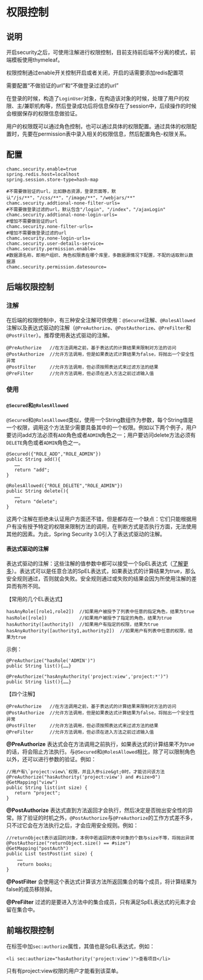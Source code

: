 # 权限控制
    
## 说明

开启security之后，可使用注解进行权限控制，目前支持前后端不分离的模式，前端模板使用thymeleaf。

权限控制通过enable开关控制开启或者关闭，开启的话需要添加redis配置项

需要配置“不做验证的url”和“不做登录过滤的url”

在登录的时候，构造了`LoginUser`对象，在构造该对象的时候，处理了用户的权限、主/兼职机构等，然后登录成功后将信息保存在了session中，后续操作的时候会根据保存的权限信息做验证。

用户的权限既可以通过角色控制，也可以通过具体的权限配置。通过具体的权限配置时，先要在permission表中录入相关的权限信息，然后配置角色-权限关系。

## 配置

    chamc.security.enable=true
    spring.redis.host=localhost
    spring.session.store-type=hash-map

    #不需要做验证的url，比如静态资源，登录页面等，默认"/js/**"，"/css/**"，"/image/**"，"/webjars/**"
    chamc.security.addtional-none-filter-urls=
    #不需要做登录过滤的url，默认包含"/login", "/index"，"/ajaxLogin"
    chamc.security.addtional-none-login-urls=
    #增加不需要做验证的url
    chamc.security.none-filter-urls=
    #增加不需要做登录过滤的url
    chamc.security.none-login-urls=
    chamc.security.user-details-service=
    chamc.security.permission.enable=
    #数据源名称，即用户组织、角色权限表在哪个库里，多数据源情况下配置，不配的话取默认数据源
    chamc.security.permission.datesource=

## 后端权限控制

### 注解

在后端的权限控制中，有三种安全注解可供使用：`@Secured`注解、`@RolesAllowed`注解以及表达式驱动的注解（`@PreAuthorize`、`@PostAuthorize`、`@PreFilter`和`@PostFilter`）。推荐使用表达式驱动的注解。

    @PreAuthorize   //在方法调用之前，基于表达式的计算结果来限制对方法的访问
    @PostAuthorize  //允许方法调用，但是如果表达式计算结果为false，将抛出一个安全性异常
    @PostFilter     //允许方法调用，但必须按照表达式来过滤方法的结果
    @PreFilter      //允许方法调用，但必须在进入方法之前过滤输入值

### 使用

#### `@Secured`和`@RolesAllowed`

`@Secured`和`@RolesAllowed`类似，使用一个String数组作为参数，每个String值是一个权限，调用这个方法至少需要具备其中的一个权限。例如以下两个例子，用户要访问add方法必须有`ADD`角色或者`ADMIN`角色之一；用户要访问delete方法必须有`DELETE`角色或者`ADMIN`角色之一。

    @Secured({"ROLE_ADD","ROLE_ADMIN"})
    public String add(){
       ……
       return "add";
    }
    
    @RolesAllowed({"ROLE_DELETE","ROLE_ADMIN"})
    public String delete(){
       ……
       return "delete";
    }

这两个注解在拒绝未认证用户方面还不错，但是都存在一个缺点：它们只能根据用户有没有授予特定的权限来限制方法的调用，在判断方式是否执行方面，无法使用其他的因素。为此，Spring Security 3.0引入了表达式驱动的注解。

#### 表达式驱动的注解

表达式驱动的注解：这些注解的值参数中都可以接受一个SpEL表达式（[了解更多](https://docs.spring.io/spring-security/site/docs/5.0.0.RELEASE/reference/htmlsingle/#el-access)）。表达式可以是任意合法的SpEL表达式，如果表达式的计算结果为true，那么安全规则通过，否则就会失败。安全规则通过或失败的结果会因为所使用注解的差异而有所不同。

【常用的几个EL表达式】

    hasAnyRole([role1,role2])  //如果用户被授予了列表中任意的指定角色，结果为true
    hasRole([role])            //如果用户被授予了指定的角色，结果为true
    hasAuthority([authority])  //如果用户有指定的权限，结果为true
    hasAnyAuthority([authority1,authority2])  //如果用户有列表中任意的权限，结果为true

示例：

    @PreAuthorize("hasRole('ADMIN')")
    public String list(){……}
    
    @PreAuthorize("hasAnyAuthority('project:view','project:*')")
    public String list(){……}

【四个注解】

    @PreAuthorize   //在方法调用之前，基于表达式的计算结果来限制对方法的访问
    @PostAuthorize  //允许方法调用，但是如果表达式计算结果为false，将抛出一个安全性异常
    @PostFilter     //允许方法调用，但必须按照表达式来过滤方法的结果
    @PreFilter      //允许方法调用，但必须在进入方法之前过滤输入值

**@PreAuthorize** 表达式会在方法调用之前执行，如果表达式的计算结果不为true的话，将会阻止方法执行。与`@Secured`和`@RolesAllowed`相比，除了可以限制角色以外，还可以进行参数的验证。例如：

    //用户有\`project:view\`权限，并且入参size&gt;0时，才能访问该方法
    @PreAuthorize("hasAuthority('project:view') and #size>0")
    @GetMapping("view")
    public String list(int size) {
       return "project";
    }

**@PostAuthorize** 表达式直到方法返回才会执行，然后决定是否抛出安全性的异常。除了验证的时机之外，`@PostAuthorize`与`@PreAuthorize`的工作方式差不多，只不过它会在方法执行之后，才会应用安全规则。例如：

    //returnObject表示返回的对象，本例中若返回列表中对象的个数与size不等，将抛出异常
    @PostAuthorize("returnObject.size() == #size")
    @GetMapping("postAuth")
    public List testPost(int size) {
        …… 
        return books;
    }

**@PostFilter** 会使用这个表达式计算该方法所返回集合的每个成员，将计算结果为false的成员移除掉。

**@PreFilter** 过滤的是要进入方法中的集合成员，只有满足SpEL表达式的元素才会留在集合中。 

## 前端权限控制

在标签中加`sec:authorize`属性，其值也是SpEL表达式，例如：

    <li sec:authorize="hasAuthority('project:view')">查看项目</li>

只有有project:view权限的用户才能看到该菜单。